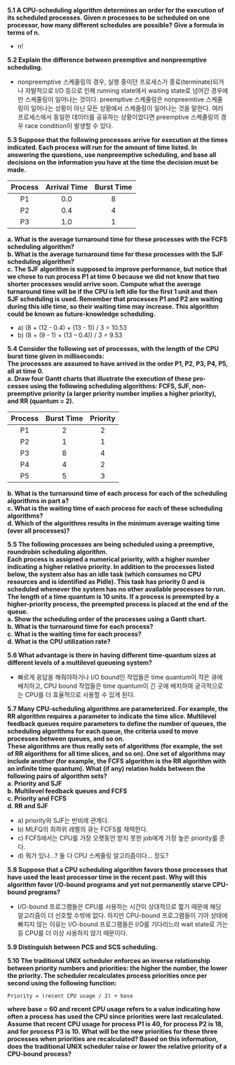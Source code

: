 **5.1 A CPU-scheduling algorithm determines an order for the execution of its scheduled processes. Given n processes to be scheduled on one processor, how many different schedules are possible? Give a formula in terms of n.**  

* n!  

**5.2 Explain the difference between preemptive and nonpreemptive scheduling.**  

* nonpreemptive 스케줄링의 경우, 실행 중이던 프로세스가 종료(terminate)되거나 자발적으로 I/O 등으로 인해 running state에서 waiting state로 넘어간 경우에만 스케줄링이 일어나는 것이다. preemptive 스케줄링은 nonpreemtive 스케줄링이 일어나는 상황이 아닌 모든 상황에서 스케줄링이 일어나는 것을 말한다. 여러 프로세스에서 동일한 데이터를 공유하는 상황이었다면 preemptive 스케줄링의 경우 race condition이 발생할 수 있다.  

**5.3 Suppose that the following processes arrive for execution at the times indicated. Each process will run for the amount of time listed. In answering the questions, use nonpreemptive scheduling, and base all decisions on the information you have at the time the decision must be made.**  

|Process|Arrival Time|Burst Time|
 |:---:|:---:|:---:|
 |P1|0.0|8|
 |P2|0.4|4|
 |P3|1.0|1|
  
**a. What is the average turnaround time for these processes with the FCFS scheduling algorithm?**  
**b. What is the average turnaround time for these processes with the SJF scheduling algorithm?**  
**c. The SJF algorithm is supposed to improve performance, but notice that we chose to run process P1 at time 0 because we did not know that two shorter processes would arrive soon. Compute what the average turnaround time will be if the CPU is left idle for the first 1 unit and then SJF scheduling is used. Remember that processes P1 and P2 are waiting during this idle time, so their waiting time may increase. This algorithm could be known as future-knowledge scheduling.**  

* a) (8 + (12 - 0.4) + (13 - 1)) / 3 = 10.53  
* b) (8 + (9 - 1) + (13 – 0.4)) / 3 = 9.53  

**5.4 Consider the following set of processes, with the length of the CPU burst time given in milliseconds:**  
**The processes are assumed to have arrived in the order P1, P2, P3, P4, P5, all at time 0.**  
**a. Draw four Gantt charts that illustrate the execution of these pro- cesses using the following scheduling algorithms: FCFS, SJF, non-preemptive priority (a larger priority number implies a higher priority), and RR (quantum = 2).**  

|Process|Burst Time|Priority|
 |:---:|:---:|:---:|
 |P1|2|2|
 |P2|1|1|
 |P3|8|4|
 |P4|4|2|
 |P5|5|3|

**b. What is the turnaround time of each process for each of the scheduling algorithms in part a?**  
**c. What is the waiting time of each process for each of these scheduling algorithms?**  
**d. Which of the algorithms results in the minimum average waiting time (over all processes)?**  

**5.5 The following processes are being scheduled using a preemptive, roundrobin scheduling algorithm.**  
**Each process is assigned a numerical priority, with a higher number indicating a higher relative priority. In addition to the processes listed below, the system also has an idle task (which consumes no CPU resources and is identified as Pidle). This task has priority 0 and is scheduled whenever the system has no other available processes to run. The length of a time quantum is 10 units. If a process is preempted by a higher-priority process, the preempted process is placed at the end of the queue.**  
**a. Show the scheduling order of the processes using a Gantt chart.**  
**b. What is the turnaround time for each process?**  
**c. What is the waiting time for each process?**  
**d. What is the CPU utilization rate?**  

**5.6 What advantage is there in having different time-quantum sizes at different levels of a multilevel queueing system?**  

* 빠르게 응답을 해줘야하거나 I/O bound인 작업들은 time quantum이 작은 큐에 배치하고, CPU bound 작업들은 time quantum이 긴 곳에 배치하여 궁극적으로는 CPU를 더 효율적으로 사용할 수 있게 된다.

**5.7 Many CPU-scheduling algorithms are parameterized. For example, the RR algorithm requires a parameter to indicate the time slice. Multilevel feedback queues require parameters to define the number of queues, the scheduling algorithms for each queue, the criteria used to move processes between queues, and so on.**  
**These algorithms are thus really sets of algorithms (for example, the set of RR algorithms for all time slices, and so on). One set of algorithms may include another (for example, the FCFS algorithm is the RR algorithm with an infinite time quantum). What (if any) relation holds between the following pairs of algorithm sets?**  
**a. Priority and SJF**  
**b. Multilevel feedback queues and FCFS**  
**c. Priority and FCFS**  
**d. RR and SJF**  

* a) priority와 SJF는 반비례 관계다.  
* b) MLFQ의 최하위 레벨의 큐는 FCFS를 채택한다.    
* c) FCFS에서는 CPU를 가장 오랫동안 받지 못한 job에게 가장 높은 priority를 준다.  
* d) 뭐가 있나...? 둘 다 CPU 스케줄링 알고리즘이다... 정도?  

**5.8 Suppose that a CPU scheduling algorithm favors those processes that have used the least processor time in the recent past. Why will this algorithm favor I/O-bound programs and yet not permanently starve CPU-bound programs?**  

* I/O-bound 프로그램들은 CPU를 사용하는 시간이 상대적으로 짧기 때문에 해당 알고리즘이 더 선호할 수밖에 없다. 하지만 CPU-bound 프로그램들이 기아 상태에 빠지지 않는 이유는 I/O-bound 프로그램들은 I/O를 기다리느라 wait state로 가는 등 CPU를 더 이상 사용하지 않기 때문이다.    

**5.9 Distinguish between PCS and SCS scheduling.**  

**5.10 The traditional UNIX scheduler enforces an inverse relationship between priority numbers and priorities: the higher the number, the lower the priority. The scheduler recalculates process priorities once per second using the following function:**  
```
Priority = (recent CPU usage / 2) + base
```
**where base = 60 and recent CPU usage refers to a value indicating how often a process has used the CPU since priorities were last recalculated. Assume that recent CPU usage for process P1 is 40, for process P2 is 18, and for process P3 is 10. What will be the new priorities for these three processes when priorities are recalculated? Based on this information, does the traditional UNIX scheduler raise or lower the relative priority of a CPU-bound process?**  